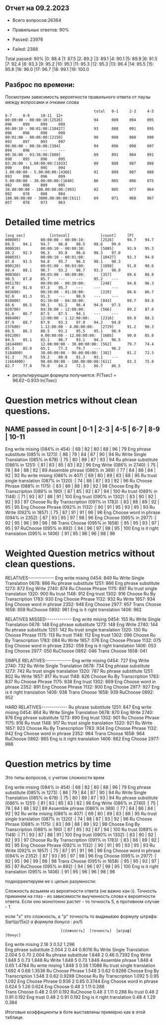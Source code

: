 ## Отчет на 09.2.2023

* Всего вопросов:26364
* Правильных ответов: 90%

* Passed: 23976
* Failed: 2388

Total passed: 90%
|0: 88.4 |1: 87.5 |2: 89.2 |3: 89.1 |4: 90.1 |5: 89.9 |6: 91.5 |7: 92.4 |8: 93.3 |9: 95.2 |10: 95.1 |11: 95.3 |12: 95.3 |13: 96.4 |14: 95.5 |15: 95.8 |16: 96.0 |17: 96.7 |18: 99.1 |19: 100.0

## Разброс по времени:

Посмотрим зависимость вероятности правильного ответа от паузы между вопросами
и очками слова

```
                                        total   0-1     2-3     4-5     6-7     8-9     10-11  12+
00:00:00 - 00:00:10:[2526]              94      089     094     095     096     099     099     099
00:00:10 - 00:01:00:[10427]             93      088     091     095     096     096     098     098
00:01:00 - 00:06:00:[2150]              90      088     088     090     093     097     093     097
00:06:00 - 00:36:00:[384]               94      096     090     097     094     096     ---     ---
00:36:00 - 03:36:00:[880]               89      091     084     091     090     095     096     095
03:36:00 - 1.00:00:00:[1933]            88      088     087     088     090     094     095     094
1.00:00:00 - 5.00:00:00:[4366]          91      089     087     088     093     096     096     099
5.00:00:00 - 30.00:00:00:[1640]         86      085     086     075     082     088     089     095
30.00:00:00 - 180.00:00:00:[993]        82      085     077     064     082     078     088     084
180.00:00:00 - 3000.00:00:00:[611]      69      071     068     067     057     078     073     063
```

# Detailed time metrics
```
[avg sec]           [inteval]              [count]     [P]    
000005)         00:00:00 - 00:00:10:       [2526]      94.7    94.7    89.5    94.1    94.7    96.0    98.5    98.6    99.0
000020)         00:00:10 - 00:00:30:       [5885]      93.9    95.3    88.2    92.3    96.3    95.8    96.6    98.3    97.0
000035)         00:00:10 - 00:01:00:       [10427]     93.3    94.6    87.8    91.5    94.8    95.7    96.5    98.1    98.3
000120)         00:01:00 - 00:03:00:       [1898]      91.0    90.6    88.4    88.1    90.7    93.2    96.7    93.3    98.9
000360)         00:03:00 - 00:09:00:       [357]       89.6    88.8    90.5    87.8    85.7    ---     ---     95.2    ---
001170)         00:09:00 - 00:30:00:       [248]       94.8    96.3    97.0    91.8    97.3    95.7    ---     ---     ---
003600)         00:30:00 - 01:30:00:       [229]       88.6    86.7    92.6    81.3    91.3    ---     90.9    ---     ---
010800)         01:30:00 - 04:30:00:       [843]       89.7    89.8    88.6    86.5    90.1    91.2    96.4    94.6    97.5
029700)         04:30:00 - 12:00:00:       [566]       89.2    87.0    91.6    86.7    87.5    87.5    94.1    ---     ---
086400)         12:00:00 - 1.12:00:00:     [2316]      89.9    88.3    87.9    88.7    87.9    93.3    97.9    94.2    94.8
237600)         1.12:00:00 - 4.00:00:00:   [2729]      91.2    90.3    89.5    86.3    88.5    93.1    95.5    95.1    98.9
691200)         4.00:00:00 - 12.00:00:00:  [1605]      90.0    85.8    84.5    85.1    82.1    86.7    93.1    94.3    96.5
1814400)        12.00:00:00 - 30.00:00:00: [562]       79.7    74.4    85.3    85.0    65.1    77.3    79.7    ---     96.2
5184000)        30.00:00:00 - 90.00:00:00: [382]       81.2    72.3    91.3    75.0    59.2    80.8    81.3    93.1    ---
11664000)       90.00:00:00 - 180.00:00:00:[611]       83.3    75.0    82.7    77.0    70.0    84.2    72.1    86.7    86.5
```
* результирующая формула получается: P(Tsec) = 96.62−0.933⋅ln(Tsec)

# Question metrics without clean questions.
NAME                          passed in count | 0-1 | 2-3 | 4-5 | 6-7 | 8-9 | 10-11 
-----------------------------------------------------------------------------------------
Eng write mising              (084% in 454)  :|  68 |  82 |  80 |  88 |  96 |  79
Eng phrase substitute         (085% in 1273) :|  86 |  79 |  84 |  87 |  90 |  94
Ru Write Single Translation   (085% in 678)  :|  75 |  80 |  89 |  87 |  93 |  94
Ru phrase substitute          (086% in 1251) :|  81 |  83 |  85 |  83 |  82 |  96
Eng Write                     (086% in 2740) :|  75 |  78 |  84 |  88 |  92 |  89
Assemble phrase               (086% in 369)  :|  77 |  84 |  86 |  84 |  92 |  92
Ru write mising               (086% in 407)  :|  69 |  80 |  89 |  83 |  88 |  95
Ru trust single translation   (087% in 1320) :|  74 |  88 |  87 |  93 |  92 |  96
Ru Choose Phrase              (088% in 1175) :|  83 |  89 |  88 |  89 |  92 |  98
Choose Eng By Transcription   (088% in 190)  :|  87 |  85 |  92 |  87 |  94 | 100
Ru trust                      (089% in 1148) :|  71 |  93 |  87 |  88 |  91 | 100
Eng trust                     (090% in 1302) :|  83 |  90 |  92 |  92 |  93 |  97
Choose Ru By Transcription    (091% in 1783) :|  83 |  88 |  89 |  92 |  95 |  95
Eng Choose Phrase             (092% in 1132) :|  90 |  91 |  95 |  93 |  95 |  93
Ru Write                      (092% in 1857) :|  75 |  87 |  91 |  91 |  96 |  96
Eng Choose word in phrase     (094% in 2352) :|  87 |  93 |  95 |  97 |  98 |  96
Eng Choose                    (095% in 2977) :|  92 |  95 |  96 |  99 |  98 |  98
Trans Choose                  (095% in 1658) :|  95 |  95 |  93 |  97 |  95 |  97
RuChoose                      (095% in 892)  :|  94 |  96 |  97 |  98 |  95 | 100
Eng is it right translation   (095% in 1406) :|  91 |  95 |  96 |  96 |  98 |  96


# Weighted Question metrics without clean questions.

RELATIVES-------------
Eng write mising              0454:   849
Ru Write Single Translation   0678:   866
Ru phrase substitute          1251:   866
Eng phrase substitute         1273:   872
Eng Write                     2740:   874
Ru Choose Phrase              1175:   897
Ru trust single translation   1320:   900
Ru trust                      1148:   912
Eng trust                     1302:   916
Choose Ru By Transcription    1783:   930
Eng Choose Phrase             1132:   932
Ru Write                      1857:   934
Eng Choose word in phrase     2352:   946
Eng Choose                    2977:   957
Trans Choose                  1658:   959
RuChoose                      0892:   961
Eng is it right translation   1406:   962

RELATIVES MISSED-------------
Eng write mising              0454:   155
Ru Write Single Translation   0678:   148
Eng phrase substitute         1273:   148
Eng Write                     2740:   144
Ru phrase substitute          1251:   142
Ru trust single translation   1320:   130
Ru Choose Phrase              1175:   113
Ru trust                      1148:   112
Eng trust                     1302:   096
Choose Ru By Transcription    1783:   084
Ru Write                      1857:   076
Eng Choose Phrase             1132:   075
Eng Choose word in phrase     2352:   058
Eng is it right translation   1406:   053
Eng Choose                    2977:   050
RuChoose                      0892:   046
Trans Choose                  1658:   041

SIMPLE RELATIVES-------------
Eng write mising              0454:   727
Eng Write                     2740:   732
Ru Write Single Translation   0678:   734
Eng phrase substitute         1273:   742
Ru trust single translation   1320:   787
Ru phrase substitute          1251:   802
Ru Write                      1857:   817
Ru trust                      1148:   826
Choose Ru By Transcription    1783:   837
Ru Choose Phrase              1175:   838
Eng trust                     1302:   869
Eng Choose word in phrase     2352:   891
Eng Choose Phrase             1132:   900
Eng Choose                    2977:   927
Eng is it right translation   1406:   938
Trans Choose                  1658:   939
RuChoose                      0892:   952

HARD RELATIVES-------------
Ru phrase substitute          1251:   847
Eng write mising              0454:   864
Ru Write Single Translation   0678:   870
Eng Write                     2740:   876
Eng phrase substitute         1273:   890
Eng trust                     1302:   901
Ru Choose Phrase              1175:   916
Ru trust                      1148:   917
Ru trust single translation   1320:   921
Ru Write                      1857:   923
Choose Ru By Transcription    1783:   934
Eng Choose Phrase             1132:   942
Eng Choose word in phrase     2352:   964
Trans Choose                  1658:   964
RuChoose                      0892:   965
Eng is it right translation   1406:   982
Eng Choose                    2977:   988


# Question metrics by time
Это типы вопросов, с учетом сложности врем

Eng write mising              (084% in 454)  :|  68 |  82 |  80 |  88 |  96 |  79
Eng phrase substitute         (085% in 1273) :|  86 |  79 |  84 |  87 |  90 |  94
Ru Write Single Translation   (085% in 678)  :|  75 |  80 |  89 |  87 |  93 |  94
Ru phrase substitute          (086% in 1251) :|  81 |  83 |  85 |  83 |  82 |  96
Eng Write                     (086% in 2740) :|  75 |  78 |  84 |  88 |  92 |  89
Assemble phrase               (086% in 369)  :|  77 |  84 |  86 |  84 |  92 |  92
Ru write mising               (086% in 407)  :|  69 |  80 |  89 |  83 |  88 |  95
Ru trust single translation   (087% in 1320) :|  74 |  88 |  87 |  93 |  92 |  96
Ru Choose Phrase              (088% in 1175) :|  83 |  89 |  88 |  89 |  92 |  98
Choose Eng By Transcription   (088% in 190)  :|  87 |  85 |  92 |  87 |  94 | 100
Ru trust                      (089% in 1148) :|  71 |  93 |  87 |  88 |  91 | 100
Eng trust                     (090% in 1302) :|  83 |  90 |  92 |  92 |  93 |  97
Choose Ru By Transcription    (091% in 1783) :|  83 |  88 |  89 |  92 |  95 |  95
Eng Choose Phrase             (092% in 1132) :|  90 |  91 |  95 |  93 |  95 |  93
Ru Write                      (092% in 1857) :|  75 |  87 |  91 |  91 |  96 |  96
Eng Choose word in phrase     (094% in 2352) :|  87 |  93 |  95 |  97 |  98 |  96
Eng Choose                    (095% in 2977) :|  92 |  95 |  96 |  99 |  98 |  98
Trans Choose                  (095% in 1658) :|  95 |  95 |  93 |  97 |  95 |  97
RuChoose                      (095% in 892)  :|  94 |  96 |  97 |  98 |  95 | 100
Eng is it right translation   (095% in 1406) :|  91 |  95 |  96 |  96 |  98 |  96



подкорректируем ее c целью разумности:

Сложность возьмем из вероятности ответа (не важно как-)). Точность прикинем на глаз - 
из зависимости выученность слова к вероятности ответа. Если оно монотонно растет - то точность 5, в противном случае - 1


если "x" это сложность, а "p" точность то выдмываю формулу штрафа: Sqrt(p/(5*x))
а формула бонуса : p*x/5

                             [сложность]  [точность]  [штраф]           [бонус]
Eng write mising                 2.16       3          0.52              1.296        
Eng phrase substitute            2.004      2          0.44              0.8016
Ru Write Single Translation      2.004      5          0.70              2.004
Ru phrase substitute             1.848      2          0.46              0.7392
Eng Write                        1.848      5          0.73              1.848
Ru Write                         1.848      5          0.73              1.848
Assemble phrase                  1.848      4          0.65              1.4784
Ru write mising                  1.848      3          0.56              1.1088
Ru trust single translation      1.692      4          0.68              1.3536
Ru Choose Phrase                 1.548      3          0.62              0.9288
Choose Eng By Transcription      1.548      3          0.62              0.9288
Choose Ru By Transcription       1.092      5          0.95              1.092
Eng Choose Phrase                0.936      2          0.65              0.3744
Eng Choose word in phrase        0.624      5          1.26              0.624
Eng Choose                       0.48       3          1.11              0.288     
Trans Choose                     0.48       2          0.91              0.192
RuChoose                         0.48       3          1.11              0.288
Ru trust                         0.48       2          0.91              0.192
Eng trust                        0.48       2          0.91              0.192
Eng is it right translation      0.48       4          1.29              0.384

Итоговые коэффициенты в боте выставлены примерно как в этой таблице.